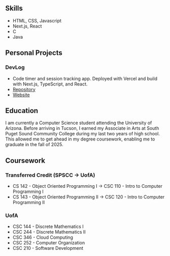 ## Skills
- HTML, CSS, Javascript
- Next.js, React
- C
- Java

## Personal Projects
### DevLog
- Code timer and session tracking app. Deployed with Vercel and build with Next.js, TypeScript, and React.
- [Repository](https://github.com/nathantebbs/devlog)
- [Website](https://devlog.work)

## Education
I am currently a Computer Science student attending the University of Arizona. Before arriving in Tucson, I earned my Associate in Arts at South Puget Sound Community College during my last two years of high school. This allowed me to get ahead in my degree coursework, enabling me to graduate in the fall of 2025.

## Coursework
### Transferred Credit (SPSCC -> UofA)
- CS 142 - Object Oriented Programming I -> CSC 110 - Intro to Computer Programming I
- CS 143 - Object Oriented Programming II -> CSC 120 - Intro to Computer Programming II


### UofA
- CSC 144 - Discrete Mathematics I
- CSC 244 - Discrete Mathematics II
- CSC 346 - Cloud Computing
- CSC 252 - Computer Organization
- CSC 210 - Software Development

